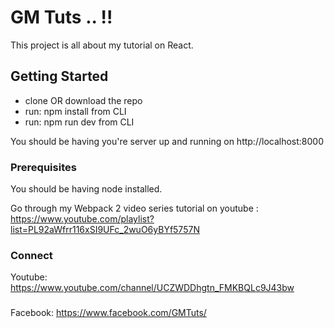 # GM Tuts .. !!

This project is all about my tutorial on React.

## Getting Started

* clone OR download the repo
* run: npm install from CLI
* run: npm run dev from CLI

You should be having you're server up and running on http://localhost:8000

### Prerequisites

You should be having node installed.

Go through my Webpack 2 video series tutorial on youtube : https://www.youtube.com/playlist?list=PL92aWfrr116xSI9UFc_2wuO6yBYf5757N

### Connect 

Youtube: https://www.youtube.com/channel/UCZWDDhgtn_FMKBQLc9J43bw 
###
Facebook: https://www.facebook.com/GMTuts/
